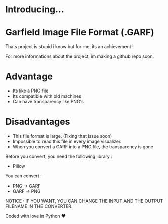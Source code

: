 # Introducing...

# Garfield Image File Format (.GARF)
Thats project is stupid i know but for me, its an achievement !

For more informations about the project, im making a github repo soon.


# Advantage
- Its like a PNG file 
- Its compatible with old machines
- Can have transparency like PNG's

# Disadvantages
- This file format is large. (Fixing that issue soon)
- Impossible to read this file in every image visualizer.
- When you convert a GARF into a PNG file, the transparency is gone

Before you convert, you need the following library :
- Pillow

You can convert :

- PNG → GARF
- GARF → PNG

NOTICE : IF YOU WANT, YOU CAN CHANGE THE INPUT AND THE OUTPUT FILENAME IN THE CONVERTER.

  Coded with love in Python ❤
